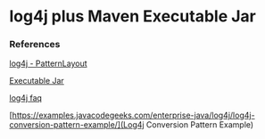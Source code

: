 # log4j plus Maven Executable Jar

### References

[log4j - PatternLayout](https://www.tutorialspoint.com/log4j/log4j_patternlayout.htm)

[Executable Jar](http://maven.apache.org/plugins/maven-shade-plugin/examples/executable-jar.html)

[log4j faq](http://logging.apache.org/log4j/1.2/faq.html#noconfig)

[https://examples.javacodegeeks.com/enterprise-java/log4j/log4j-conversion-pattern-example/](Log4j Conversion Pattern Example)

